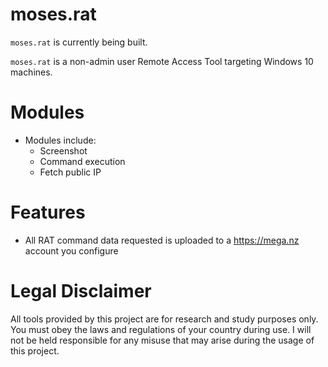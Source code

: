 # moses.rat
`moses.rat` is currently being built.

`moses.rat` is a non-admin user Remote Access Tool targeting Windows 10 machines.

# Modules
* Modules include:
	* Screenshot
	* Command execution
	* Fetch public IP

# Features
* All RAT command data requested is uploaded to a https://mega.nz account you configure

# Legal Disclaimer
All tools provided by this project are for research and study purposes only.
You must obey the laws and regulations of your country during use.
I will not be held responsible for any misuse that may arise during the usage of this project.
